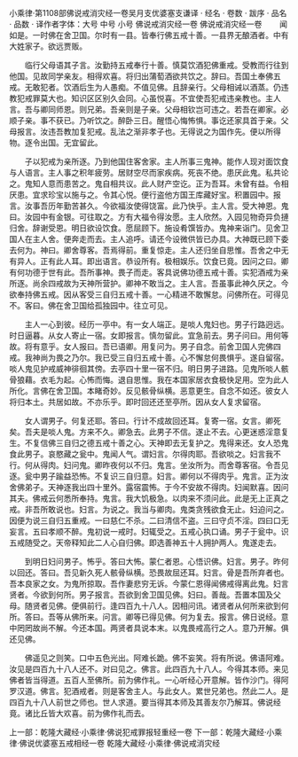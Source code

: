 小乘律·第1108部佛说戒消灾经一卷吴月支优婆塞支谦译
· 经名 · 卷数 · 跋序
· 品名 · 品数 · 译作者字体：大号 中号 小号
佛说戒消灾经一卷
佛说戒消灾经一卷
　　闻如是。一时佛在舍卫国。尔时有一县。皆奉行佛五戒十善。一县界无酿酒者。中有大姓家子。欲远贾贩。

　　临行父母语其子言。汝勤持五戒奉行十善。慎莫饮酒犯佛重戒。受教而行往到他国。见故同学亲友。相得欢喜。将归出蒲萄酒欲共饮之。辞曰。吾国土奉佛五戒。无敢犯者。饮酒后生为人愚痴。不值见佛。且辞亲行。父母相诫以酒蒸。仍违教犯戒罪莫大也。知识区区别久会同。心虽悦喜。不宜使吾犯戒违亲教也。主人言。吾与卿同师恩。则兄弟。吾亲则是子亲。父母相钦岂可违之。若吾在卿家。必顺子亲。事不获已。乃听饮之。醉卧三日。醒悟心悔怖惧。事讫还家具首于亲。父母报言。汝违吾教加复犯戒。乱法之渐非孝子也。无得说之为国作先。便以所得物。逐令出国。无宜留此。

　　子以犯戒为亲所逐。乃到他国住客舍家。主人所事三鬼神。能作人现对面饮食与人语言。主人事之积年疲劳。居财空尽而家疾病。死丧不绝。患厌此鬼。私共论之。鬼知人意而患苦之。鬼自相共议。此人财产空讫。正为吾耳。未曾有益。令相厌患。宜求珍宝以施与之。令其心悦。便行盗他方国王库藏好宝。积置园中。报言。汝事吾历年勤苦甚久。今欲福汝使得饶富。此乃快乎。主人言。受大神恩。鬼曰。汝园中有金银。可往取之。方有大福令得汝愿。主人欣然。入园见物奇异负摙归舍。辞谢受恩。明日欲设饮食。愿屈顾下。施设肴馔皆办。鬼神来诣门。见舍卫国人在主人舍。便奔走而去。主人追呼。请还今设微供皆已办具。大神既已顾下委去何为。神曰。卿舍尊客。吾焉得前。重复惊走。主人还归坐自思惟。吾舍之中无有异人。正有此人耳。即出语言。恭设所有。极相娱乐。饮食已竟。因问之曰。卿有何功德于世有此。吾所事神。畏子而走。客具说佛功德五戒十善。实犯酒戒为亲所逐。尚余四戒故为天神所营护。卿神不敢当之。主人言。吾虽事此神久厌之。今欲奉持佛五戒。因从客受三自归五戒十善。一心精进不敢懈怠。问佛所在。可得见不。客曰。佛在舍卫国给孤独园中。往立可见。

　　主人一心到彼。经历一亭中。有一女人端正。是啖人鬼妇也。男子行路迥远。时日逼暮。从女人寄止一宿。女即报言。慎勿留此。宜急前去。男子问曰。用何等故。将有意乎。女人报曰。吾已语卿。用复问为。男子自念。前舍卫国人完佛四戒。我神尚为畏之乃尔。我已受三自归五戒十善。心不懈怠何畏惧乎。遂自留宿。啖人鬼见护戒威神徘徊其傍。去亭四十里一宿不归。明日男子进路。见鬼所啖人骸骨狼藉。衣毛为起。心怖而悔。退自思惟。我在本国家居衣食极快足用。空为此人所化。言佛在舍卫国。本睹奇妙。反见骸骨纵横。恶意更生。自念不如还。彼女人将归本土。共居如故。不亦乐乎。即时回还还至亭所。因从女人复求留宿。

　　女人谓男子。何复还耶。答曰。行计不成故回还耳。复寄一宿。女言。卿死矣。吾夫是啖人鬼。方来不久。卿急去。此男子不信。遂止不去。心更迷惑淫意复生。不复信佛三自归之德五戒十善之心。天神即去无复护之。鬼得来还。女人恐鬼食此男子。哀愍藏之瓮中。鬼闻人气。谓妇言。尔得肉耶。吾欲啖之。妇言我不行。何从得肉。妇问鬼。卿昨夜何以不归。鬼言。坐汝所为。而舍尊客宿。令吾见逐。瓮中男子踰益恐怖。不复识三自归意。妇言。卿何以不得肉乎。鬼言。正为汝舍佛弟子。天神逐我出四十里外。露宿震怖。于今不安故不得肉。妇闻默喜。因问其夫。佛戒云何悉所奉持。鬼言。我大饥极急。以肉来不须问此。此是无上正真之戒。非吾所敢说也。妇言。为说之。我当与卿肉。鬼类贪残欲食无止。妇迫问之。因便为说三自归五重戒。一曰慈仁不杀。二曰清信不盗。三曰守贞不淫。四曰口无妄言。五曰孝顺不醉。鬼初说一戒时。妇辄受之。五戒心执口诵。男子于瓮中。识五戒随受之。天帝释知此二人心自归佛。即选善神五十人拥护两人。鬼遂走去。

　　到明日妇问男子。怖乎。答曰大怖。蒙仁者恩。心悟识佛。妇言。男子。昨何以回还。答曰。吾见新久死人骸骨纵横。恐畏故屈还耳。妇言。骨是吾所弃者也。吾本良家之女。为鬼所掠取。吾作妻悲穷无诉。今蒙仁恩得闻佛戒得离此鬼。妇言贤者。今欲到何所。男子报言。吾欲到舍卫国见佛。妇曰。善哉。吾置本国及父母。随贤者见佛。便俱前行。逢四百九十八人。因相问讯。诸贤者从何所来欲到何所。答曰。吾等从佛所来。问言。卿等已得见佛。何为复去。报言。佛日说经。意中罔罔故尚不解。今还本国。两贤者具说本末。以鬼畏戒高行之人。意乃开解。俱还见佛。

　　佛遥见之则笑。口中五色光出。阿难长跪。佛不妄笑。将有所说。佛语阿难。汝见是四百九十八人还不。对曰见之。佛言。此四百九十八人。今得其本师。来见佛者皆当得道。五百人至佛所。前为佛作礼。一心听经心开意解。皆作沙门。得阿罗汉道。佛言。犯酒戒者。则是客舍主人。与此女人。累世兄弟也。然此二人。是四百九十八人前世之师也。世人求道。要当得其本师及其善友尔乃解耳。佛说经竟。诸比丘皆大欢喜。前为佛作礼而去。

上一部：乾隆大藏经·小乘律·佛说犯戒罪报轻重经一卷
下一部：乾隆大藏经·小乘律·佛说优婆塞五戒相经一卷
乾隆大藏经·小乘律·佛说戒消灾经